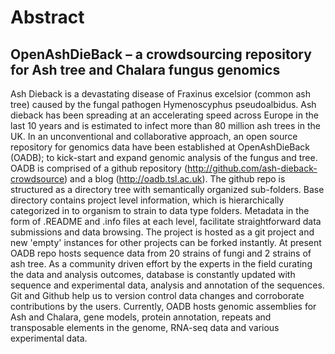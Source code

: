# Abstract

## OpenAshDieBack – a crowdsourcing repository for Ash tree and Chalara fungus genomics

Ash Dieback is a devastating disease of Fraxinus excelsior (common ash tree) caused by the fungal pathogen Hymenoscyphus pseudoalbidus. Ash dieback has been spreading at an accelerating speed across Europe in the last 10 years and is estimated to infect more than 80 million ash trees in the UK. In an unconventional and collaborative approach, an open source repository for genomics data have been established at OpenAshDieBack (OADB); to kick-start and expand genomic analysis of the fungus and tree.
OADB is comprised of a github repository (http://github.com/ash-dieback-crowdsource) and a blog (http://oadb.tsl.ac.uk). The github repo is structured as a directory tree with semantically organized sub-folders. Base directory contains project level information, which is hierarchically categorized in to organism to strain to data type folders. Metadata in the form of .README and .info files at each level, facilitate straightforward data submissions and data browsing. The project is hosted as a git project and new 'empty' instances for other projects can be forked instantly.
At present OADB repo hosts sequence data from 20 strains of fungi and 2 strains of ash tree. As a community driven effort by the experts in the field curating the data and analysis outcomes, database is constantly updated with sequence and experimental data, analysis and annotation of the sequences. Git and Github help us to version control data changes and corroborate contributions by the users. Currently, OADB hosts genomic assemblies for Ash and Chalara, gene models, protein annotation, repeats and transposable elements in the genome, RNA-seq data and various experimental data.


